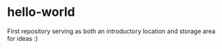 # hello-world
First repository serving as both an introductory location and storage area for ideas :)
